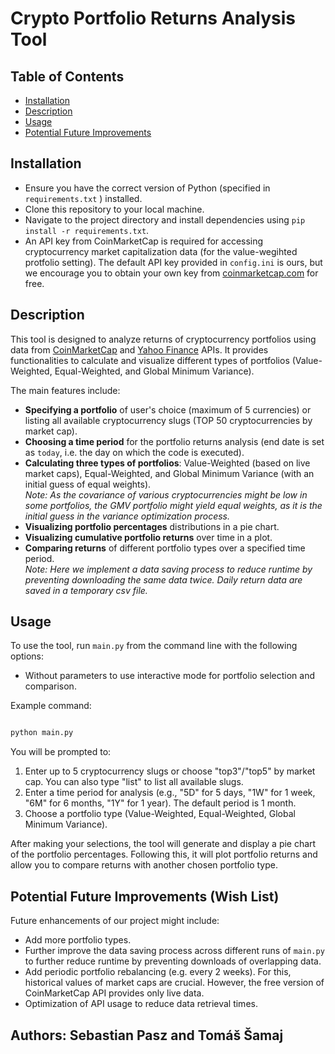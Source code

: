 # Crypto Portfolio Returns Analysis Tool

## Table of Contents
- [Installation](#installation)
- [Description](#description)
- [Usage](#usage)
- [Potential Future Improvements](#future-work)

## Installation
- Ensure you have the correct version of Python (specified in `requirements.txt` ) installed.
- Clone this repository to your local machine.
- Navigate to the project directory and install dependencies using `pip install -r requirements.txt`.
- An API key from CoinMarketCap is required for accessing cryptocurrency market capitalization data (for the value-wegihted protfolio setting). The default API key provided in `config.ini` is ours, but we encourage you to obtain your own key from [coinmarketcap.com](https://coinmarketcap.com/api/) for free.

## Description
This tool is designed to analyze returns of cryptocurrency portfolios using data from [CoinMarketCap](https://coinmarketcap.com/api/) and [Yahoo Finance](https://pypi.org/project/yfinance/) APIs. It provides functionalities to calculate and visualize different types of portfolios (Value-Weighted, Equal-Weighted, and Global Minimum Variance). 

The main features include:
- **Specifying a portfolio** of user's choice (maximum of 5 currencies) or listing all available cryptocurrency slugs (TOP 50 cryptocurrencies by market cap).
- **Choosing a time period** for the portfolio returns analysis (end date is set as `today`, i.e. the day on which the code is executed).
- **Calculating three types of portfolios**: Value-Weighted (based on live market caps), Equal-Weighted, and Global Minimum Variance (with an initial guess of equal weights).<br>
_Note: As the covariance of various cryptocurrencies might be low in some portfolios, the GMV portfolio might yield equal weights, as it is the initial guess in the variance optimization process._
- **Visualizing portfolio percentages** distributions in a pie chart.
- **Visualizing cumulative portfolio returns** over time in a plot.
- **Comparing returns** of different portfolio types over a specified time period.<br>
_Note: Here we implement a data saving process to reduce runtime by preventing downloading the same data twice. Daily return data are saved in a temporary csv file._



## Usage
To use the tool, run `main.py` from the command line with the following options:
- Without parameters to use interactive mode for portfolio selection and comparison.

Example command:
```bash

python main.py

```

You will be prompted to:
1. Enter up to 5 cryptocurrency slugs or choose "top3"/"top5" by market cap. You can also type "list" to list all available slugs.
2. Enter a time period for analysis (e.g., "5D" for 5 days, "1W" for 1 week, "6M" for 6 months, "1Y" for 1 year). The default period is 1 month.
3. Choose a portfolio type (Value-Weighted, Equal-Weighted, Global Minimum Variance).

After making your selections, the tool will generate and display a pie chart of the portfolio percentages. Following this, it will plot portfolio returns and allow you to compare returns with another chosen portfolio type.




## Potential Future Improvements (Wish List)
Future enhancements of our project might include:
- Add more portfolio types.
- Further improve the data saving process across different runs of `main.py` to further reduce runtime by preventing downloads of overlapping data.
- Add periodic portfolio rebalancing (e.g. every 2 weeks). For this, historical values of market caps are crucial. However, the free version of CoinMarketCap API provides only live data.
- Optimization of API usage to reduce data retrieval times.

## Authors: Sebastian Pasz and Tomáš Šamaj